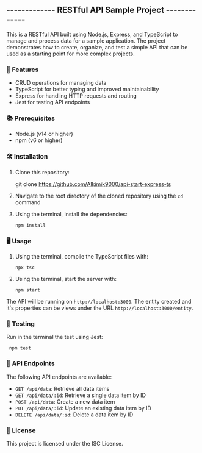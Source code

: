## ------------- RESTful API Sample Project ------------- ##

This is a RESTful API built using Node.js, Express, and TypeScript to manage and process data for a sample application. The project demonstrates how to create, organize, and test a simple API that can be used as a starting point for more complex projects.

### 🚀 Features ###

- CRUD operations for managing data
- TypeScript for better typing and improved maintainability
- Express for handling HTTP requests and routing
- Jest for testing API endpoints

### 📚 Prerequisites ###

- Node.js (v14 or higher)
- npm (v6 or higher)

### 🛠 Installation ###

1. Clone this repository:

     git clone https://github.com/Alkimik9000/api-start-express-ts

2. Navigate to the root directory of the cloned repository using the `cd` command

3. Using the terminal, install the dependencies:

    ```
    npm install
    ```


### 🖥 Usage ###

1. Using the terminal, compile the TypeScript files with:

     
     ```
     npx tsc
     ```


2. Using the terminal, start the server with:

     ```
     npm start
     ```

The API will be running on `http://localhost:3000`.
The entity created and it's properties can be views under the URL `http://localhost:3000/entity`.

### 🧪 Testing ###

Run in the terminal the test using Jest:

     
     npm test
     

### 🔗 API Endpoints ###

The following API endpoints are available:

- `GET /api/data`: Retrieve all data items
- `GET /api/data/:id`: Retrieve a single data item by ID
- `POST /api/data`: Create a new data item
- `PUT /api/data/:id`: Update an existing data item by ID
- `DELETE /api/data/:id`: Delete a data item by ID

### 📄 License ###

This project is licensed under the ISC License. 
